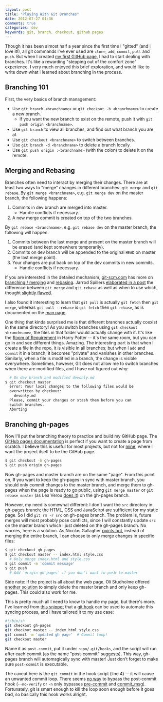 ```yaml
---
layout: post
title: "Playing With Git Branches"
date: 2012-07-27 01:36
comments: true
categories: dev
keywords: git, branch, checkout, github pages
---
```


Though it has been almost half a year since the first time I "gitted" (and I love it!), all git commands I've ever used are `clone`, `add`, `commit`, `pull` and `push`. But when I created [my first GitHub page](http://scottcheng.github.com/the-revolutionary-css3-impressjs/), I had to start dealing with branches. It's like a rewarding "stepping out of the comfort zone" experience. I very much enjoyed this brief exploration, and would like to write down what I learned about branching in the process.

<!-- more -->

Branching 101
---

First, the very basics of branch management:

* Use `git branch <branchname>` or `git checkout -b <branchname>` to create a new branch.
  + If you want the new branch to exist on the remote, push it with `git push origin <branchname>`.
* Use `git branch` to view all branches, and find out what branch you are at.
* Use `git checkout <branchname>` to switch between branches.
* Use `git branch -d <branchname>` to delete a branch locally.
* Use `git push origin :<branchname>` (with the colon) to delete it on the remote.

Merging and Rebasing
---

Branches often need to interact by merging their changes. There are at least two ways to "merge" changes in different branches: `git merge` and `git rebase`. By `git merge <branchname>`, e.g. `git merge dev` on the master branch, the following happens:

1. Commits in dev branch are merged into master.
   - Handle conflicts if necessary.
2. A new merge commit is created on top of the two branches.

By `git rebase <branchname>`, e.g. `git rebase dev` on the master branch, the following will happen:

1. Commits between the last merge and present on the master branch will be erased (and kept somewhere temporarily).
2. Commits on dev branch will be appended to the original `HEAD` on master (the last merge point).
3. Your changes are put back on top of the dev commits in new commits.
   - Handle conflicts if necessary.

If you are interested in the detailed mechanism, [git-scm.com](http://git-scm.com/) has more on [branching / merging](http://git-scm.com/book/en/Git-Branching-Basic-Branching-and-Merging) and [rebasing](http://git-scm.com/book/en/Git-Branching-Rebasing). Jarrod Spillers [elaborated in a post](http://www.jarrodspillers.com/2009/08/19/git-merge-vs-git-rebase-avoiding-rebase-hell/) the difference between `git merge` and `git rebase` as well as when to use which, thought [slightly flawed](http://www.jarrodspillers.com/2009/08/19/git-merge-vs-git-rebase-avoiding-rebase-hell/#dsq-comment-375332553).

I also found it interesting to learn that `git pull` is actually `git fetch` then `git merge`, whereas `git pull --rebase` is `git fetch` then `git rebase`, as is documented on the [man page](http://www.kernel.org/pub/software/scm/git/docs/git-pull.html).

One thing that kinda surprised me is that different branches actually coexist in the same directory! As you switch branches using `git checkout <branchname>`, the files in that folder would actually change with it. It's like the [Room  of Requirement](http://harrypotter.wikia.com/wiki/Room_of_Requirement) in Harry Potter -- it's the same room, but you can go in and see different things. Amazing. The interesting part is that when I create a file in the repo, it is visible in all branches; but when I `add` and `commit` it in a branch, it becomes "private" and vanishes in other branches. Similarly, when a file is modified in a branch, the change is visible everywhere. Sometimes, however, Git does not allow me to switch branches when there are modified files, and I have not figured out why:

``` bash
  # On dev branch and modified devonly.md
$ git checkout master
  error: Your local changes to the following files would be
  overwritten by checkout:
    devonly.md
  Please, commit your changes or stash them before you can
  switch branches.
  Aborting
```

Branching gh-pages
---

Now I'll put the branching theory to practice and build my GitHub page. The [GitHub pages documentation](https://help.github.com/articles/creating-project-pages-manually) is perfect if you want to create a page from scratch. I believe this is useful for most projects, but not for [mine](https://github.com/scottcheng/the-revolutionary-css3-impressjs), where I want the project itself to be the GitHub page.

``` bash Create gh-pages branch
$ git checkout -b gh-pages
$ git push origin gh-pages
```

Now gh-pages and master branch are on the same "page". From this point on, If you want to keep the gh-pages in sync with master branch, you should only commit changes to the master branch, and merge them to gh-pages when the page is ready to go public, using `git merge master` or `git rebase master` (as Lea Verou [does it](http://lea.verou.me/2011/10/easily-keep-gh-pages-in-sync-with-master/)) on the gh-pages branch.

However, my need is somewhat different: I don't want the `src` directory in gh-pages branch; the HTML, CSS and JavaScirpt are sufficient for my static page. So I did `git rm -r src` on gh-pages branch. The problem is, future merges will most probably pose conflicts, since I will constantly update `src` on the master branch which I just deleted on the gh-pages branch. No worries, here is a solution. As Nicolas Gallagher [points out](http://nicolasgallagher.com/git-checkout-specific-files-from-another-branch/), instead of merging the entire branch, I can choose to only merge changes in specific files:

``` bash
$ git checkout gh-pages
$ git checkout master -- index.html style.css
  # Only merge index.html and style.css
$ git commit -m 'commit message'
$ git push
  # Add `origin gh-pages` if you don't want to push to master
```

Side note: if the project is all about the web page, Oli Studholme offered [another solution](http://oli.jp/2011/github-pages-workflow/#setup) to simply delete the master branch and only keep gh-pages. This could also work for me.

This is pretty much all I need to know to handle my page, but there's more. I've learned from [this snippet](http://get.inject.io/n/XxsZ6RE7) that a [git hook](http://git-scm.com/book/en/Customizing-Git-Git-Hooks) can be used to automate this syncing process, and I have tailored it to my use case:

``` bash post-commit
#!/bin/sh
git checkout gh-pages
git checkout master -- index.html style.css
git commit -m 'updated gh page'  # Commit loop!
git checkout master
```

Name it as `post-commit`, put it under `repo/.git/hooks`, and the script will run after each commit (as the name "post-commit" suggests). This way, gh-pages branch will automagically sync with master! Just don't forget to make sure `post-commit` is executable.

The caveat here is the `git commit` in the hook script (line 4) -- it will cause an unwanted commit loop. There seems [no way](http://comments.gmane.org/gmane.comp.version-control.git/69365) to bypass the post-commit hook (`--no-verify` or `-n` only bypasses [pre-commit](http://www.kernel.org/pub/software/scm/git/docs/githooks.html#_pre_commit) and [commit_msg](http://www.kernel.org/pub/software/scm/git/docs/githooks.html#_commit_msg)). Fortunately, git is smart enough to kill the loop soon enough before it goes bad, so basically this hook works alright.